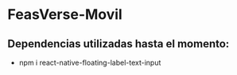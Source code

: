 # FeasVerse-Movil

## Dependencias utilizadas hasta el momento:

* npm i react-native-floating-label-text-input

